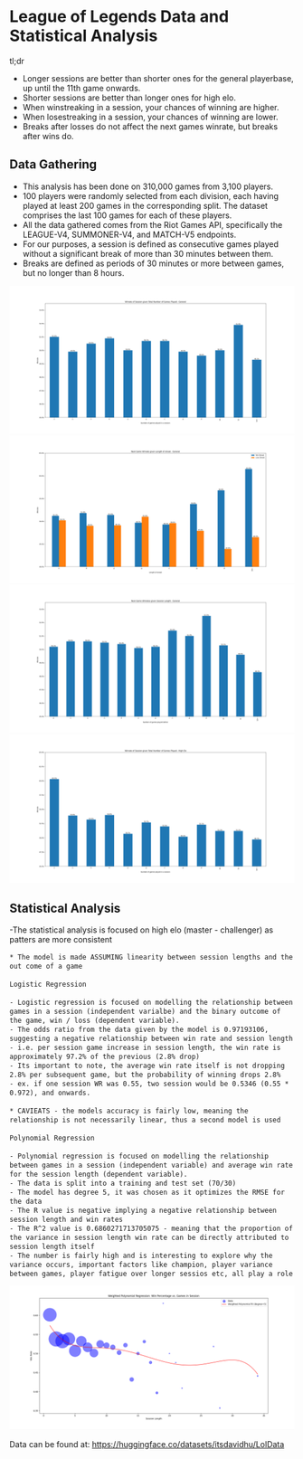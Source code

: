 # League of Legends Data and Statistical Analysis

tl;dr
- Longer sessions are better than shorter ones for the general playerbase, up until the 11th game onwards.
- Shorter sessions are better than longer ones for high elo.
- When winstreaking in a session, your chances of winning are higher.
- When losestreaking in a session, your chances of winning are lower.
- Breaks after losses do not affect the next games winrate, but breaks after wins do.

## Data Gathering
- This analysis has been done on 310,000 games from 3,100 players.
- 100 players were randomly selected from each division, each having played at least 200 games in the corresponding split. The dataset comprises the last 100 games for each of these players.
- All the data gathered comes from the Riot Games API, specifically the LEAGUE-V4, SUMMONER-V4, and MATCH-V5 endpoints.
- For our purposes, a session is defined as consecutive games played without a significant break of more than 30 minutes between them.
- Breaks are defined as periods of 30 minutes or more between games, but no longer than 8 hours.

![alt text](https://github.com/itsdavidhu/Lol-data/blob/main/images/total_general.png?raw=true)
![alt text](https://github.com/itsdavidhu/Lol-data/blob/main/images/streaks.png?raw=true)
![alt text](https://github.com/itsdavidhu/Lol-data/blob/main/images/next_general.png?raw=true)
![alt text](https://github.com/itsdavidhu/Lol-data/blob/main/images/total_high.png?raw=true)


## Statistical Analysis

 -The statistical analysis is focused on high elo (master - challenger) as patters are more consistent

    * The model is made ASSUMING linearity between session lengths and the out come of a game

    Logistic Regression

    - Logistic regression is focused on modelling the relationship between games in a session (independent varialbe) and the binary outcome of the game, win / loss (dependent variable).
    - The odds ratio from the data given by the model is 0.97193106, suggesting a negative relationship between win rate and session length
    - i.e. per session game increase in session length, the win rate is approximately 97.2% of the previous (2.8% drop) 
    - Its important to note, the average win rate itself is not dropping 2.8% per subsequent game, but the probability of winning drops 2.8% 
    - ex. if one session WR was 0.55, two session would be 0.5346 (0.55 * 0.972), and onwards.
    
    * CAVIEATS - the models accuracy is fairly low, meaning the relationship is not necessarily linear, thus a second model is used

    Polynomial Regression

    - Polynomial regression is focused on modelling the relationship between games in a session (independent variable) and average win rate for the session length (dependent variable).
    - The data is split into a training and test set (70/30)
    - The model has degree 5, it was chosen as it optimizes the RMSE for the data
    - The R value is negative implying a negative relationship between session length and win rates
    - The R^2 value is 0.6860271713705075 - meaning that the proportion of the variance in session length win rate can be directly attributed to session length itself
    - The number is fairly high and is interesting to explore why the variance occurs, important factors like champion, player variance between games, player fatigue over longer sessios etc, all play a role
    
    
![alt text](https://github.com/itsdavidhu/Lol-data/blob/main/images/polynomial_regression.png?raw=true)


Data can be found at: https://huggingface.co/datasets/itsdavidhu/LolData 
